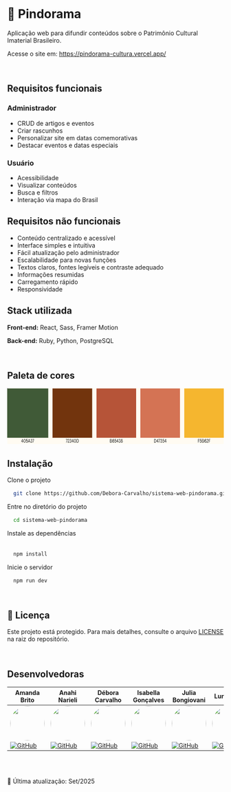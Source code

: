 # 🌵 Pindorama

Aplicação web para difundir conteúdos sobre o Patrimônio Cultural Imaterial Brasileiro.

Acesse o site em: https://pindorama-cultura.vercel.app/

<br>

## Requisitos funcionais

### Administrador

- CRUD de artigos e eventos
- Criar rascunhos
- Personalizar site em datas comemorativas
- Destacar eventos e datas especiais

### Usuário

- Acessibilidade
- Visualizar conteúdos
- Busca e filtros
- Interação via mapa do Brasil

## Requisitos não funcionais

- Conteúdo centralizado e acessível
- Interface simples e intuitiva
- Fácil atualização pelo administrador
- Escalabilidade para novas funções
- Textos claros, fontes legíveis e contraste adequado
- Informações resumidas
- Carregamento rápido
- Responsividade

## Stack utilizada

**Front-end:** React, Sass, Framer Motion

**Back-end:** Ruby, Python, PostgreSQL

<br>

## Paleta de cores

<img src=".github/assets/paleta-cores-pindorama.png" style="height:130px;" />

<br>

## Instalação

Clone o projeto

```bash
  git clone https://github.com/Debora-Carvalho/sistema-web-pindorama.git
```

Entre no diretório do projeto

```bash
  cd sistema-web-pindorama
```

Instale as dependências

```bash

  npm install
```

Inicie o servidor

```bash
  npm run dev
```

<br>

## 📄 Licença

Este projeto está protegido. Para mais detalhes, consulte o arquivo [LICENSE](LICENSE.txt) na raiz do repositório.

<br>

## Desenvolvedoras

| Amanda Brito                                                                                                                                                                                                                                                      | Anahi Narieli                                                                                                                                                                                                                                                    | Débora Carvalho                                                                                                                                                                                                                                                       | Isabella Gonçalves                                                                                                                                                                                                                                                      | Julia Bongiovani                                                                                                                                                                                                                                            | Luna Leão                                                                                                                                                                                                                                                     |
| ----------------------------------------------------------------------------------------------------------------------------------------------------------------------------------------------------------------------------------------------------------------- | ---------------------------------------------------------------------------------------------------------------------------------------------------------------------------------------------------------------------------------------------------------------- | --------------------------------------------------------------------------------------------------------------------------------------------------------------------------------------------------------------------------------------------------------------------- | ----------------------------------------------------------------------------------------------------------------------------------------------------------------------------------------------------------------------------------------------------------------------- | ----------------------------------------------------------------------------------------------------------------------------------------------------------------------------------------------------------------------------------------------------------- | ------------------------------------------------------------------------------------------------------------------------------------------------------------------------------------------------------------------------------------------------------------- |
| <img src="https://avatars.githubusercontent.com/u/160365656?v=4" width="80" height="80" style="border-radius:50%;" /><br>[![GitHub](https://img.shields.io/badge/GitHub-181717?style=for-the-badge&logo=github&logoColor=white)](https://github.com/Amanda-Brit0) | <img src="https://avatars.githubusercontent.com/u/115493470?v=4" width="80" height="80" style="border-radius:50%;" /><br>[![GitHub](https://img.shields.io/badge/GitHub-181717?style=for-the-badge&logo=github&logoColor=white)](https://github.com/AnahiMamani) | <img src="https://avatars2.githubusercontent.com/u/104103793?v=4" width="80" height="80" style="border-radius:50%;" /><br>[![GitHub](https://img.shields.io/badge/GitHub-181717?style=for-the-badge&logo=github&logoColor=white)](https://github.com/Debora-Carvalho) | <img src="https://avatars.githubusercontent.com/u/161075154?v=4" width="80" height="80" style="border-radius:50%;" /><br>[![GitHub](https://img.shields.io/badge/GitHub-181717?style=for-the-badge&logo=github&logoColor=white)](https://github.com/IsabellaSGoncalves) | <img src="https://avatars.githubusercontent.com/u/160390898?v=4" width="80" height="80" style="border-radius:50%;" /><br>[![GitHub](https://img.shields.io/badge/GitHub-181717?style=for-the-badge&logo=github&logoColor=white)](https://github.com/BONJIU) | <img src="https://avatars.githubusercontent.com/u/164408694?v=4" width="80" height="80" style="border-radius:50%;" /><br>[![GitHub](https://img.shields.io/badge/GitHub-181717?style=for-the-badge&logo=github&logoColor=white)](https://github.com/LunaLeao) |

<br><br>

📅 Última atualização: Set/2025

